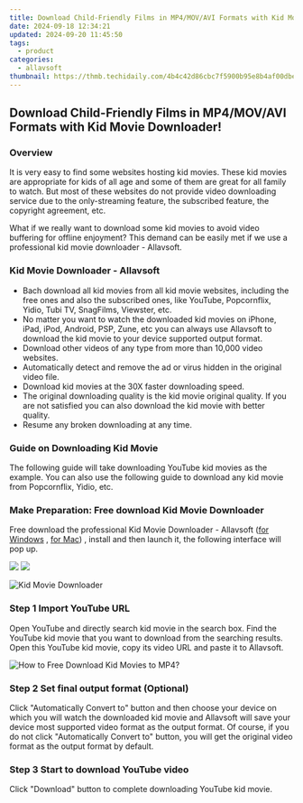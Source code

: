```yaml
---
title: Download Child-Friendly Films in MP4/MOV/AVI Formats with Kid Movie Downloader!
date: 2024-09-18 12:34:21
updated: 2024-09-20 11:45:50
tags:
  - product
categories:
  - allavsoft
thumbnail: https://thmb.techidaily.com/4b4c42d86cbc7f5900b95e8b4af00dbe97e236701df75d0c16e39e29a2174a46.jpg
---
```


## Download Child-Friendly Films in MP4/MOV/AVI Formats with Kid Movie Downloader!

### Overview

It is very easy to find some websites hosting kid movies. These kid movies are appropriate for kids of all age and some of them are great for all family to watch. But most of these websites do not provide video downloading service due to the only-streaming feature, the subscribed feature, the copyright agreement, etc.

What if we really want to download some kid movies to avoid video buffering for offline enjoyment? This demand can be easily met if we use a professional kid movie downloader - Allavsoft.

### Kid Movie Downloader - Allavsoft

* Bach download all kid movies from all kid movie websites, including the free ones and also the subscribed ones, like YouTube, Popcornflix, Yidio, Tubi TV, SnagFilms, Viewster, etc.
* No matter you want to watch the downloaded kid movies on iPhone, iPad, iPod, Android, PSP, Zune, etc you can always use Allavsoft to download the kid movie to your device supported output format.
* Download other videos of any type from more than 10,000 video websites.
* Automatically detect and remove the ad or virus hidden in the original video file.
* Download kid movies at the 30X faster downloading speed.
* The original downloading quality is the kid movie original quality. If you are not satisfied you can also download the kid movie with better quality.
* Resume any broken downloading at any time.

### Guide on Downloading Kid Movie

The following guide will take downloading YouTube kid movies as the example. You can also use the following guide to download any kid movie from Popcornflix, Yidio, etc.

### Make Preparation: Free download Kid Movie Downloader

Free download the professional Kid Movie Downloader - Allavsoft ([for Windows](https://tools.techidaily.com/allavsoft/products/) , [for Mac](https://tools.techidaily.com/allavsoft/products/)) , install and then launch it, the following interface will pop up.

[![](https://www.allavsoft.com/how-to/../images/how-to/free-download-win.jpg)](https://tools.techidaily.com/allavsoft/products/) [![](https://www.allavsoft.com/how-to/../images/how-to/free-download-mac.jpg)](https://tools.techidaily.com/allavsoft/products/)

![Kid Movie Downloader](https://www.allavsoft.com/how-to/../images/allavsoft/screen-shot-600.jpg)

### Step 1 Import YouTube URL

Open YouTube and directly search kid movie in the search box. Find the YouTube kid movie that you want to download from the searching results. Open this YouTube kid movie, copy its video URL and paste it to Allavsoft.

![How to Free Download Kid Movies to MP4?](https://www.allavsoft.com/how-to/../images/how-to/download-rtmp-video/download-rtmp-video.jpg)

### Step 2 Set final output format (Optional)

Click "Automatically Convert to" button and then choose your device on which you will watch the downloaded kid movie and Allavsoft will save your device most supported video format as the output format. Of course, if you do not click "Automatically Convert to" button, you will get the original video format as the output format by default.

### Step 3 Start to download YouTube video

Click "Download" button to complete downloading YouTube kid movie.

<ins class="adsbygoogle"
     style="display:block"
     data-ad-format="autorelaxed"
     data-ad-client="ca-pub-7571918770474297"
     data-ad-slot="1223367746"></ins>



<ins class="adsbygoogle"
     style="display:block"
     data-ad-client="ca-pub-7571918770474297"
     data-ad-slot="8358498916"
     data-ad-format="auto"
     data-full-width-responsive="true"></ins>
